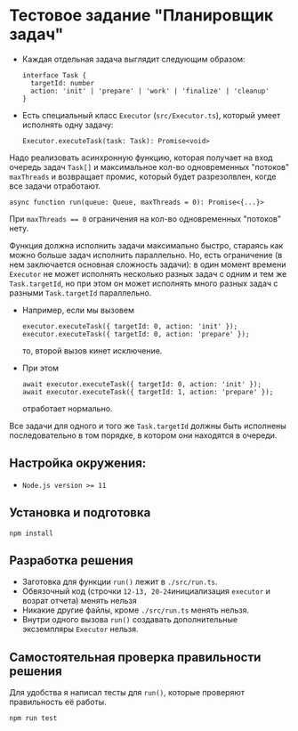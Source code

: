 # Тестовое задание "Планировщик задач"

* Каждая отдельная задача выглядит следующим образом:
  ```
  interface Task {
    targetId: number
    action: 'init' | 'prepare' | 'work' | 'finalize' | 'cleanup'
  }
  ```
* Есть специальный класс `Executor` (`src/Executor.ts`), который умеет исполнять одну задачу:
  ```
  Executor.executeTask(task: Task): Promise<void>
  ```

Надо реализовать асинхронную функцию, которая получает на вход очередь
задач `Task[]` и максимальное кол-во одновременных "потоков" `maxThreads` и возвращает промис, который будет разрезолвлен, когде все задачи
отработают.

```
async function run(queue: Queue, maxThreads = 0): Promise<{...}>
```
При `maxThreads == 0` ограничения на кол-во одновременных "потоков" нету.

Функция должна исполнить задачи максимально быстро, стараясь как можно больше задач исполнить параллельно. Но, есть ограничение (в нем заключается основная сложность задачи): в один момент времени `Executor` не может исполнять несколько разных задач с одним и тем же `Task.targetId`, но при этом он может исполнять много разных задач с разными `Task.targetId` параллельно.

* Например, если мы вызовем  
  ```
  executor.executeTask({ targetId: 0, action: 'init' });
  executor.executeTask({ targetId: 0, action: 'prepare' });
  ```  
  то, второй вызов кинет исключение.

* При этом  
  ```
  await executor.executeTask({ targetId: 0, action: 'init' });
  await executor.executeTask({ targetId: 1, action: 'prepare' });
  ```  
  отработает нормально.

Все задачи для одного и того же `Task.targetId` должны быть исполнены последовательно в том порядке, в котором они находятся в очереди.

## Настройка окружения:

* `Node.js version >= 11`

## Установка и подготовка

`npm install`

## Разработка решения
* Заготовка для функции `run()` лежит в `./src/run.ts`. 
* Обвязочный код (строчки `12-13, 20-24`инициализация `executor` и возрат отчета) менять нельзя
* Никакие другие файлы, кроме `./src/run.ts` менять нельзя. 
* Внутри одного вызова `run()` создавать дополнительные эксземпляры `Executor` нельзя.

## Самостоятельная проверка правильности решения

Для удобства я написал тесты для `run()`, которые проверяют правильность её работы.

`npm run test`

